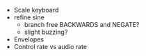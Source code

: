 - Scale keyboard
- refine sine
  - branch free BACKWARDS and NEGATE?
  - slight buzzing?
- Envelopes
- Control rate vs audio rate
